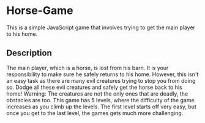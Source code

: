 # Horse-Game
This is a simple JavaScript game that involves trying to get the main player to his home. 

## Description
The main player, which is a horse, is lost from his barn. It is your responsibility to make sure he safely returns to his home. However, this isn't an easy task as there are many evil creatures trying to stop you from doing so. Dodge all these evil creatures and safely get the horse back to his home! Warning: The creatures are not the only ones that are deadly, the obstacles are too.
This game has 5 levels, where the difficulty of the game increases as you climb up the levels. The first level starts off very easy, but once you get to the last level, the games gets much more challenging.  
